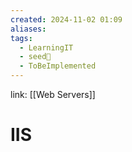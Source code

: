 ```yaml
---
created: 2024-11-02 01:09
aliases: 
tags:
  - LearningIT
  - seed🌱
  - ToBeImplemented
---
```


link: [[Web Servers]]

# IIS
